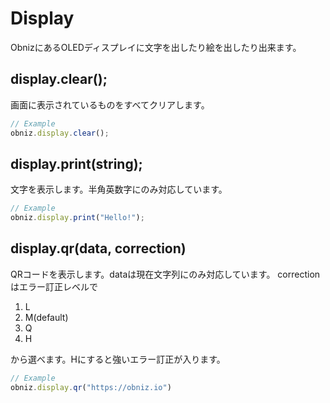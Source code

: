 # Display
ObnizにあるOLEDディスプレイに文字を出したり絵を出したり出来ます。

## display.clear();

画面に表示されているものをすべてクリアします。

```Javascript
// Example
obniz.display.clear();
```
## display.print(string);

文字を表示します。半角英数字にのみ対応しています。

```Javascript
// Example
obniz.display.print("Hello!");
```
## display.qr(data, correction)

QRコードを表示します。dataは現在文字列にのみ対応しています。
correctionはエラー訂正レベルで

1. L
2. M(default)
3. Q
4. H

から選べます。Hにすると強いエラー訂正が入ります。

```Javascript
// Example
obniz.display.qr("https://obniz.io")
```